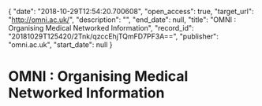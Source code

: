 {
  "date": "2018-10-29T12:54:20.700608", 
  "open_access": true, 
  "target_url": "http://omni.ac.uk/", 
  "description": "", 
  "end_date": null, 
  "title": "OMNI : Organising Medical Networked Information", 
  "record_id": "20181029T125420/2Tnk/qzccEhjTQmFD7PF3A==", 
  "publisher": "omni.ac.uk", 
  "start_date": null
}

# OMNI : Organising Medical Networked Information

